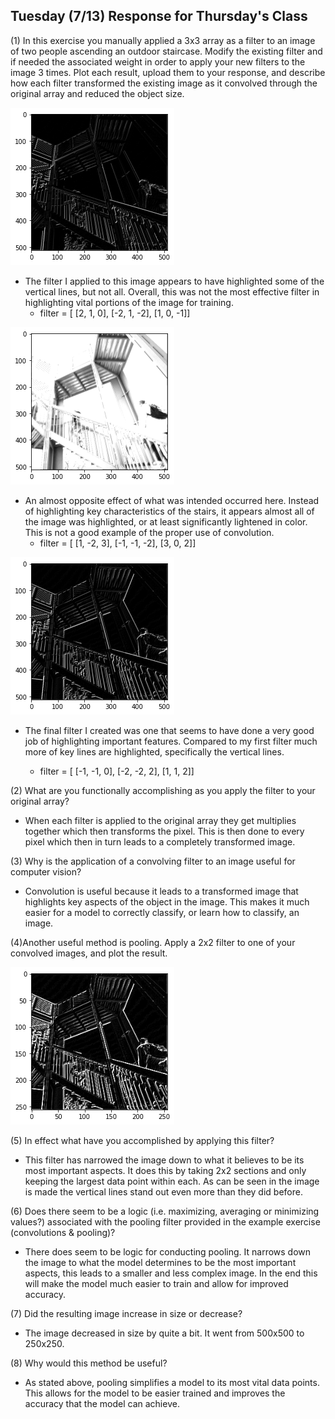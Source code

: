 ## Tuesday (7/13) Response for Thursday's Class

(1) In this exercise you manually applied a 3x3 array as a filter to an image of two people ascending an 
outdoor staircase. Modify the existing filter and if needed the associated weight in order to apply your new 
filters to the image 3 times. Plot each result, upload them to your response, and describe how each filter 
transformed the existing image as it convolved through the original array and reduced the object size. 

![img_24.png](img_24.png)
- The filter I applied to this image appears to have highlighted some of the vertical lines, but not all. Overall, this
was not the most effective filter in highlighting vital portions of the image for training.
  - filter = [ [2, 1, 0], [-2, 1, -2], [1, 0, -1]]

![img_25.png](img_25.png)
- An almost opposite effect of what was intended occurred here. Instead of highlighting key characteristics of the
stairs, it appears almost all of the image was highlighted, or at least significantly lightened in color. This is not
  a good example of the proper use of convolution.
  - filter = [ [1, -2, 3], [-1, -1, -2], [3, 0, 2]]
    
![img_26.png](img_26.png)
- The final filter I created was one that seems to have done a very good job of highlighting important features.
Compared to my first filter much more of key lines are highlighted, specifically the vertical lines.
  
    - filter = [ [-1, -1, 0], [-2, -2, 2], [1, 1, 2]]


(2) What are you functionally accomplishing as you apply the filter to your original array? 

- When each filter is applied to the original array they get multiplies together which then transforms the pixel. 
This is then done to every pixel which then in turn leads to a completely transformed image.

(3) Why is the application of a convolving filter to an image useful for computer vision? 

- Convolution is useful because it leads to a transformed image that highlights key aspects of the object in the
image. This makes it much easier for a model to correctly classify, or learn how to classify, an image.

(4)Another useful method is pooling. Apply a 2x2 filter to one of your convolved images, and plot the result.

![img_27.png](img_27.png)

(5) In effect what have you accomplished by applying this filter? 

- This filter has narrowed the image down to what it believes to be its most important aspects. It does this by taking
2x2 sections and only keeping the largest data point within each. As can be seen in the image is made the vertical
  lines stand out even more than they did before.

(6) Does there seem to be a logic (i.e. maximizing, averaging or minimizing values?) 
associated with the pooling filter provided in the example exercise (convolutions & pooling)? 

- There does seem to be logic for conducting pooling. It narrows down the image to what the model determines to be the
most important aspects, this leads to a smaller and less complex image. In the end this will make the model much 
  easier to train and allow for improved accuracy. 

(7) Did the resulting image increase in size or decrease? 

- The image decreased in size by quite a bit. It went from 500x500 to 250x250.

(8) Why would this method be useful? 

- As stated above, pooling simplifies a model to its most vital data points. This allows for the model to be easier 
trained and improves the accuracy that the model can achieve.

